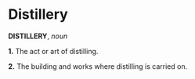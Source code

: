 # Distillery

**DISTILLERY**, _noun_

**1.** The act or art of distilling.

**2.** The building and works where distilling is carried on.